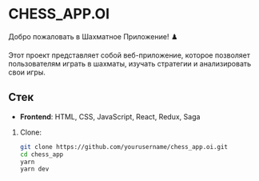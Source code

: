 # CHESS_APP.OI

Добро пожаловать в Шахматное Приложение! ♟️

Этот проект представляет собой веб-приложение, которое позволяет пользователям играть в шахматы, изучать стратегии и анализировать свои игры.

## Стек

- **Frontend**: HTML, CSS, JavaScript, React, Redux, Saga

1. Clone:
   ```bash
   git clone https://github.com/yourusername/chess_app.oi.git
   cd chess_app
   yarn
   yarn dev
